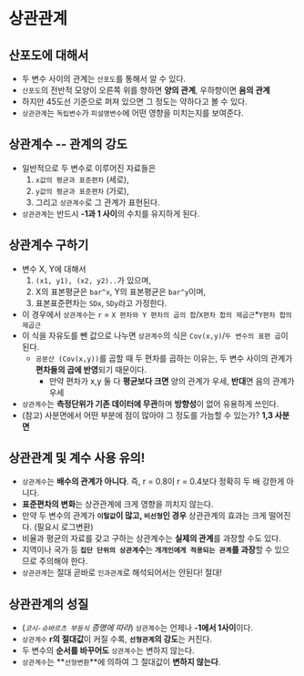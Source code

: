 # 상관관계

## 산포도에 대해서
* 두 변수 사이의 관계는 `산포도`를 통해서 알 수 있다.
* `산포도`의 전반적 모양이 오른쪽 위를 향하면 **양의 관계**, 우하향이면 **음의 관계**
* 하지만 45도선 기준으로 퍼져 있으면 그 정도는 약하다고 볼 수 있다.
* `상관관계`는 `독립변수`가 `피설명변수`에 어떤 영향을 미치는지를 보여준다.

## 상관계수 -- 관계의 강도
* 일반적으로 두 변수로 이루어진 자료들은
  1) `x값의 평균과 표준편차` (세로),
  2) `y값의 평균과 표준편차` (가로),
  3) 그리고 `상관계수`로 그 관계가 표현된다.
* `상관관계`는 반드시 **-1과 1 사이**의 수치를 유지하게 된다.

## 상관계수 구하기
* 변수 X, Y에 대해서 
    1) `(x1, y1), (x2, y2)..`가 있으며,
    2) X의 표본평균은 `bar^x`, Y의 표본평균은 `bar^y`이며,
    3) 표본표준편차는 `SDx`, `SDy`라고 가정한다.
* 이 경우에서 `상관계수`는 `r` =  `X 편차와 Y 편차의 곱의 합`/`X편차 합의 제곱근`*`Y편차 합의 제곱근`
* 이 식을 자유도를 뺀 값으로 나누면 `상관계수`의 식은 `Cov(x,y)`/`두 변수의 표편 곱`이 된다.
  * `공분산 (Cov(x,y))`를 곱할 때 두 편차를 곱하는 이유는, 두 변수 사이의 관계가 **편차들의 곱에 반영**되기 때문이다.
    * 만약 편차가 x,y 둘 다 **평균보다 크면** 양의 관계가 우세, **반대**면 음의 관계가 우세
* `상관계수`는 **측정단위가 기존 데이터에 무관**하며 **방향성**이 없어 유용하게 쓰인다.
* (참고) 사분면에서 어떤 부분에 점이 많아야 그 정도를 가늠할 수 있는가? **1,3 사분면**

## 상관관계 및 계수 사용 유의!
* `상관계수`는 **배수의 관계가 아니다**. 즉, r = 0.8이 r = 0.4보다 정확히 두 배 강한게 아니다.
* **표준편차의 변화**는 상관관계에 크게 영향을 끼치지 않는다.
* 만약 두 변수의 관계가 **`이탈값`이 많고, `비선형`인 경우** 상관관계의 효과는 크게 떨어진다. (필요시 로그변환)
* 비율과 평균의 자료를 갖고 구하는 상관계수는 **실제의 관계**를 과장할 수도 있다.
* 지역이나 국가 등 **`집단 단위의 상관계`수**는 **`개개인에게 적용되는 관계`를 과장**할 수 있으므로 주의해야 한다.
* `상관관계`는 절대 곧바로 `인과관계`로 해석되어서는 안된다! 절대!

## 상관관계의 성질
* (*`코시-슈바르츠 부등식` 증명에 따라*) `상관계수`는 언제나 **-1에서 1사이**이다.
* `상관계수` **r의 절대값**이 커질 수록, **`선형관계`의 강도**는 커진다.
* 두 변수의 **순서를 바꾸어도** `상관계수`는 변하지 않는다.
* `상관계수`는 **`선형변환`**에 의하여 그 절대값이 **변하지 않는다**.


